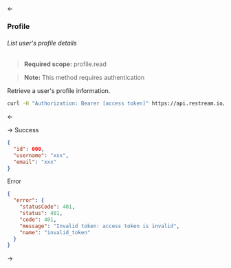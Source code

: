 <-
### <a name="profile"></a>Profile

###### List user's profile details

> <span class="info" /> **Required scope:** profile.read

> <span class="warning" /> **Note:** This method requires authentication

Retrieve a user's profile information.

~~~ bash
curl -H "Authorization: Bearer [access token]" https://api.restream.io/v2/user/profile
~~~
<-

->
Success
  ```json
  {
    "id": 000,
    "username": "xxx",
    "email": "xxx"
  }
  ```
Error
  ```json
  {
    "error": {
      "statusCode": 401,
      "status": 401,
      "code": 401,
      "message": "Invalid token: access token is invalid",
      "name": "invalid_token"
    }
  }
  ```
->
